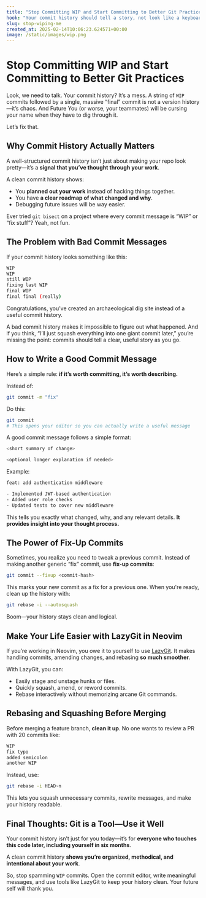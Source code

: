 ```yaml
---
title: "Stop Committing WIP and Start Committing to Better Git Practices"
hook: "Your commit history should tell a story, not look like a keyboard smash. If every other commit is just 'WIP' or 'fix', you’re not leaving breadcrumbs—you’re leaving landmines for Future You (or worse, your teammates)."
slug: stop-wiping-me
created_at: 2025-02-14T10:06:23.624571+00:00
image: /static/images/wip.png
---
```


# Stop Committing WIP and Start Committing to Better Git Practices

Look, we need to talk. Your commit history? It’s a mess. A string of `WIP` commits followed by a single, massive “final” commit is not a version history—it’s chaos. And Future You (or worse, your teammates) will be cursing your name when they have to dig through it.

Let’s fix that.

## Why Commit History Actually Matters

A well-structured commit history isn’t just about making your repo look pretty—it’s a **signal that you’ve thought through your work**.

A clean commit history shows:

- You **planned out your work** instead of hacking things together.
- You have **a clear roadmap of what changed and why**.
- Debugging future issues will be way easier.

Ever tried `git bisect` on a project where every commit message is “WIP” or “fix stuff”? Yeah, not fun.

## The Problem with Bad Commit Messages

If your commit history looks something like this:

```sh
WIP
WIP
still WIP
fixing last WIP
final WIP
final final (really)
```

Congratulations, you’ve created an archaeological dig site instead of a useful commit history.

A bad commit history makes it impossible to figure out what happened. And if you think, “I’ll just squash everything into one giant commit later,” you’re missing the point: commits should tell a clear, useful story as you go.

## How to Write a Good Commit Message

Here’s a simple rule: **if it’s worth committing, it’s worth describing.**

Instead of:

```sh
git commit -m "fix"
```

Do this:

```sh
git commit
# This opens your editor so you can actually write a useful message
```

A good commit message follows a simple format:

```sh
<short summary of change>

<optional longer explanation if needed>
```

Example:

```sh
feat: add authentication middleware

- Implemented JWT-based authentication
- Added user role checks
- Updated tests to cover new middleware
```

This tells you exactly what changed, why, and any relevant details. **It provides insight into your thought process.**

## The Power of Fix-Up Commits

Sometimes, you realize you need to tweak a previous commit. Instead of making another generic “fix” commit, use **fix-up commits**:

```sh
git commit --fixup <commit-hash>
```

This marks your new commit as a fix for a previous one. When you're ready, clean up the history with:

```sh
git rebase -i --autosquash
```

Boom—your history stays clean and logical.

## Make Your Life Easier with LazyGit in Neovim

If you’re working in Neovim, you owe it to yourself to use [LazyGit](https://github.com/jesseduffield/lazygit). It makes handling commits, amending changes, and rebasing **so much smoother**.

With LazyGit, you can:

- Easily stage and unstage hunks or files.
- Quickly squash, amend, or reword commits.
- Rebase interactively without memorizing arcane Git commands.

## Rebasing and Squashing Before Merging

Before merging a feature branch, **clean it up**. No one wants to review a PR with 20 commits like:

```sh
WIP
fix typo
added semicolon
another WIP
```

Instead, use:

```sh
git rebase -i HEAD~n
```

This lets you squash unnecessary commits, rewrite messages, and make your history readable.

## Final Thoughts: Git is a Tool—Use it Well

Your commit history isn’t just for you today—it’s for **everyone who touches this code later, including yourself in six months**.

A clean commit history **shows you’re organized, methodical, and intentional about your work**.

So, stop spamming `WIP` commits. Open the commit editor, write meaningful messages, and use tools like LazyGit to keep your history clean. Your future self will thank you.
